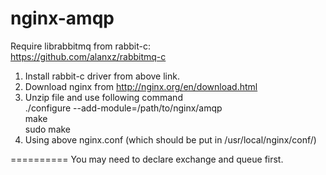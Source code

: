 nginx-amqp
==========

Require librabbitmq from rabbit-c: <br />
https://github.com/alanxz/rabbitmq-c 

1. Install rabbit-c driver from above link.
2. Download nginx from http://nginx.org/en/download.html
3. Unzip file and use following command <br />
   ./configure --add-module=/path/to/nginx/amqp <br />
   make <br />
   sudo make <br />
4. Using above nginx.conf (which should be put in /usr/local/nginx/conf/)

==========
You may need to declare exchange and queue first.
